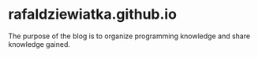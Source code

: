 # rafaldziewiatka.github.io
The purpose of the blog is to organize programming knowledge and share knowledge gained.
